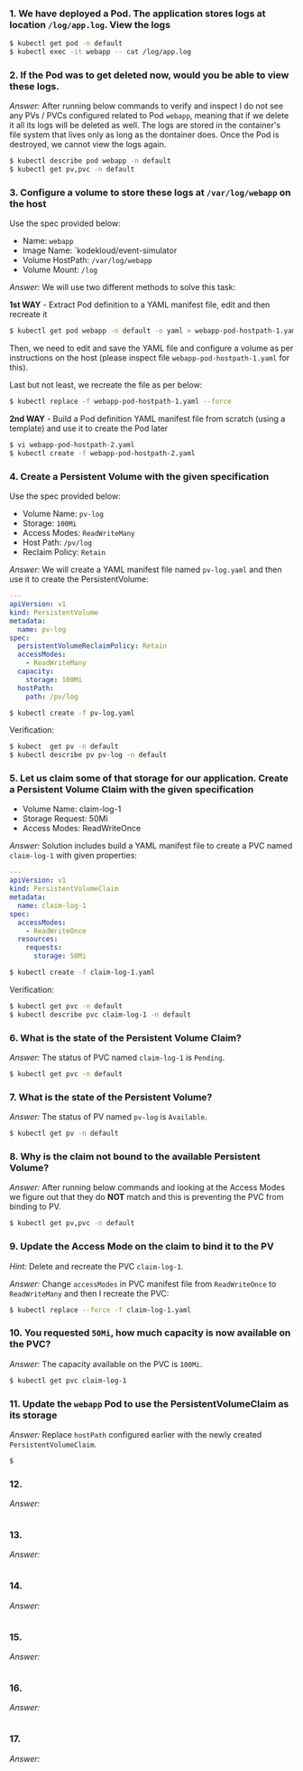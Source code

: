 ### 1. We have deployed a Pod. The application stores logs at location `/log/app.log`. View the logs

```bash
$ kubectl get pod -n default
$ kubectl exec -it webapp -- cat /log/app.log
```

### 2. If the Pod was to get deleted now, would you be able to view these logs.

*Answer:* After running below commands to verify and inspect I do not see any PVs / PVCs configured related to Pod `webapp`, meaning that if we delete it all its logs will be deleted as well. The logs are stored in the container's file system that lives only as long as the dontainer does. Once the Pod is destroyed, we cannot view the logs again.

```bash
$ kubectl describe pod webapp -n default
$ kubectl get pv,pvc -n default
```

### 3. Configure a volume to store these logs at `/var/log/webapp` on the host

Use the spec provided below:

- Name: `webapp`
- Image Name: `kodekloud/event-simulator
- Volume HostPath: `/var/log/webapp`
- Volume Mount: `/log`

*Answer:* We will use two different methods to solve this task:

**1st WAY** - Extract Pod definition to a YAML manifest file, edit and then recreate it

```bash
$ kubectl get pod webapp -n default -o yaml > webapp-pod-hostpath-1.yaml
```

Then, we need to edit and save the YAML file and configure a volume as per instructions on the host (please inspect file `webapp-pod-hostpath-1.yaml` for this).

Last but not least, we recreate the file as per below:

```bash
$ kubectl replace -f webapp-pod-hostpath-1.yaml --force
```

**2nd WAY** - Build a Pod definition YAML manifest file from scratch (using a template) and use it to create the Pod later 

```bash
$ vi webapp-pod-hostpath-2.yaml
$ kubectl create -f webapp-pod-hostpath-2.yaml
```

### 4. Create a Persistent Volume with the given specification

Use the spec provided below:

- Volume Name: `pv-log`
- Storage: `100Mi`
- Access Modes: `ReadWriteMany`
- Host Path: `/pv/log`
- Reclaim Policy: `Retain`

*Answer:* We will create a YAML manifest file named `pv-log.yaml` and then use it to create the PersistentVolume:

```yaml
---
apiVersion: v1
kind: PersistentVolume
metadata:
  name: pv-log
spec:
  persistentVolumeReclaimPolicy: Retain
  accessModes:
    - ReadWriteMany
  capacity:
    storage: 100Mi
  hostPath:
    path: /pv/log
```

```bash
$ kubectl create -f pv-log.yaml
```

Verification:

```bash
$ kubect  get pv -n default
$ kubectl describe pv pv-log -n default
```

### 5. Let us claim some of that storage for our application. Create a Persistent Volume Claim with the given specification

- Volume Name: claim-log-1
- Storage Request: 50Mi
- Access Modes: ReadWriteOnce

*Answer:* Solution includes build a YAML manifest file to create a PVC named `claim-log-1` with given properties:

```yaml
---
apiVersion: v1
kind: PersistentVolumeClaim
metadata:
  name: claim-log-1
spec:
  accessModes:
    - ReadWriteOnce
  resources:
    requests:
      storage: 50Mi
```

```bash
$ kubectl create -f claim-log-1.yaml
```

Verification:

```bash
$ kubectl get pvc -n default
$ kubectl describe pvc claim-log-1 -n default
```

### 6. What is the state of the Persistent Volume Claim?

*Answer:* The status of PVC named `claim-log-1` is `Pending`.

```bash
$ kubectl get pvc -n default
```

### 7. What is the state of the Persistent Volume?

*Answer:* The status of PV named `pv-log` is `Available`.

```bash
$ kubectl get pv -n default
```

### 8. Why is the claim not bound to the available Persistent Volume?

*Answer:* After running below commands and looking at the Access Modes we figure out that they do **NOT** match and this is preventing the PVC from binding to PV.

```bash
$ kubectl get pv,pvc -n default
```

### 9. Update the Access Mode on the claim to bind it to the PV

*Hint:* Delete and recreate the PVC `claim-log-1`.

*Answer:* Change `accessModes` in PVC manifest file from `ReadWriteOnce` to `ReadWriteMany` and then I recreate the PVC:

```bash
$ kubectl replace --force -f claim-log-1.yaml
```

### 10. You requested `50Mi`, how much capacity is now available on the PVC?

*Answer:* The capacity available on the PVC is `100Mi`.

```bash
$ kubectl get pvc claim-log-1
```

### 11. Update the `webapp` Pod to use the PersistentVolumeClaim as its storage

*Answer:* Replace `hostPath` configured earlier with the newly created `PersistentVolumeClaim`.

```bash
$
```

### 12.

*Answer:*

```bash

```

### 13.

*Answer:*

```bash

```

### 14.

*Answer:*

```bash

```

### 15.

*Answer:*

```bash

```

### 16.

*Answer:*

```bash

```

### 17.

*Answer:*

```bash

```
